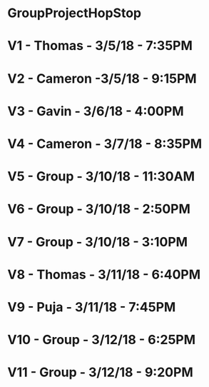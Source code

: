 # GroupProjectHopStop

# V1 - Thomas - 3/5/18 - 7:35PM
# V2 - Cameron -3/5/18 - 9:15PM
# V3 - Gavin - 3/6/18 - 4:00PM
# V4 - Cameron - 3/7/18 - 8:35PM
# V5 - Group - 3/10/18 - 11:30AM
# V6 - Group - 3/10/18 - 2:50PM
# V7 - Group - 3/10/18 - 3:10PM
# V8 - Thomas - 3/11/18 - 6:40PM
# V9 - Puja - 3/11/18 - 7:45PM
# V10 - Group - 3/12/18 - 6:25PM
# V11 - Group - 3/12/18 - 9:20PM